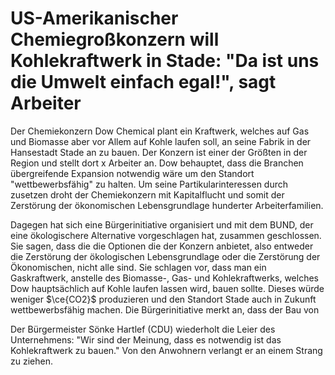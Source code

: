# US-Amerikanischer Chemiegroßkonzern will Kohlekraftwerk in Stade: "Da ist uns die Umwelt einfach egal!", sagt Arbeiter
Der Chemiekonzern Dow Chemical plant ein Kraftwerk, welches auf Gas und Biomasse aber vor Allem auf Kohle laufen soll, an seine Fabrik in der Hansestadt Stade an zu bauen. Der Konzern ist einer der Größten in der Region und stellt dort x Arbeiter an. Dow behauptet, dass die Branchen übergreifende Expansion notwendig wäre um den Standort "wettbewerbsfähig" zu halten. Um seine Partikularinteressen durch zusetzen droht der Chemiekonzern mit Kapitalflucht und somit der Zerstörung der ökonomischen Lebensgrundlage hunderter Arbeiterfamilien.

Dagegen hat sich eine Bürgerinitiative organisiert und mit dem BUND, der eine ökologischere Alternative vorgeschlagen hat, zusammen geschlossen. Sie sagen, dass die die Optionen die der Konzern anbietet, also entweder die Zerstörung der ökologischen Lebensgrundlage oder die Zerstörung der Ökonomischen, nicht alle sind. Sie schlagen vor, dass man ein Gaskraftwerk, anstelle des Biomasse-, Gas- und Kohlekraftwerks, welches Dow hauptsächlich auf Kohle laufen lassen wird, bauen sollte. Dieses würde weniger $\ce{CO2}$ produzieren und den Standort Stade auch in Zukunft wettbewerbsfähig machen. Die Bürgerinitiative merkt an, dass der Bau von  

Der Bürgermeister Sönke Hartlef (CDU) wiederholt die Leier des Unternehmens: "Wir sind der Meinung, dass es notwendig ist das Kohlekraftwerk zu bauen." Von den Anwohnern verlangt er an einem Strang zu ziehen.  